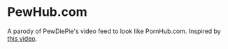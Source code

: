 # PewHub.com

A parody of PewDiePie's video feed to look like PornHub.com. Inspired by [this video](https://www.youtube.com/watch?v=Eh8kTn065Qs).
